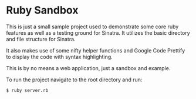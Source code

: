 # Ruby Sandbox

This is just a small sample project used to demonstrate some core ruby features as well as a testing ground for Sinatra. It utilizes the basic directory and file structure for Sinatra.

It also makes use of some nifty helper functions and Google Code Prettify to display the code with syntax highlighting.

This is by no means a web application, just a sandbox and example.

To run the project navigate to the root directory and run:

`$ ruby server.rb` 